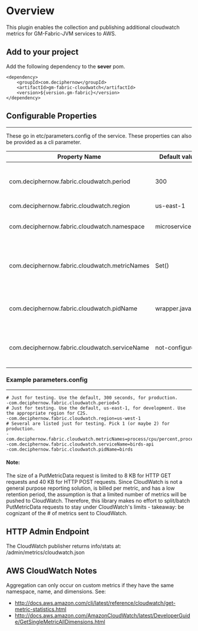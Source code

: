 # Overview

This plugin enables the collection and publishing additional cloudwatch metrics for GM-Fabric-JVM services to AWS.

## Add to your project
Add the following dependency to the __sever__ pom.

    <dependency>
        <groupId>com.deciphernow</groupId>
        <artifactId>gm-fabric-cloudwatch</artifactId>
        <version>${version.gm-fabric}</version>
    </dependency>
    
## Configurable Properties
---------------------
These go in etc/parameters.config of the service.
These properties can also be provided as a cli parameter.

| Property Name | Default value | Optional? | Description |
| --- | --- | --- | --- |
| com.deciphernow.fabric.cloudwatch.period | 300 | yes | Interval, in seconds, between publishing metrics |
| com.deciphernow.fabric.cloudwatch.region | us-east-1 | yes | AWS region |
| com.deciphernow.fabric.cloudwatch.namespace | microservice | yes | namespace to publish to cloudwatch |
| com.deciphernow.fabric.cloudwatch.metricNames | Set() | no | Set of metrics names, comma separated. See [list] |
| com.deciphernow.fabric.cloudwatch.pidName | wrapper.java.pid | yes | The name of the running java process |
| com.deciphernow.fabric.cloudwatch.serviceName | not-configured | yes | The name of the captured service metrics |

### Example parameters.config
---------------------
```
# Just for testing. Use the default, 300 seconds, for production.
-com.deciphernow.fabric.cloudwatch.period=5
# Just for testing. Use the default, us-east-1, for development. Use the appropriate region for C2S.
-com.deciphernow.fabric.cloudwatch.region=us-west-1
# Several are listed just for testing. Pick 1 (or maybe 2) for production.
-com.deciphernow.fabric.cloudwatch.metricNames=process/cpu/percent,process/memory/mb,process/memory/percent,srv/load,srv/request_latency_ms.p90
-com.deciphernow.fabric.cloudwatch.serviceName=birds-api
-com.deciphernow.fabric.cloudwatch.pidName=birds
```

#### **Note:**
The size of a PutMetricData request is limited to 8 KB for HTTP GET requests and 40 KB for HTTP POST requests.
Since CloudWatch is not a general purpose reporting solution, is billed per metric, and has a low retention period, the
assumption is that a limited number of metrics will be pushed to CloudWatch. Therefore, this library makes no effort to
split/batch PutMetricData requests to stay under CloudWatch's limits - takeaway: be cognizant of the # of metrics sent
to CloudWatch.


HTTP Admin Endpoint
-------------------
The CloudWatch publisher returns info/stats at: /admin/metrics/cloudwatch.json


AWS CloudWatch Notes
--------------------
Aggregation can only occur on custom metrics if they have the same namespace, name, and dimensions. See:
- http://docs.aws.amazon.com/cli/latest/reference/cloudwatch/get-metric-statistics.html
- http://docs.aws.amazon.com/AmazonCloudWatch/latest/DeveloperGuide/GetSingleMetricAllDimensions.html